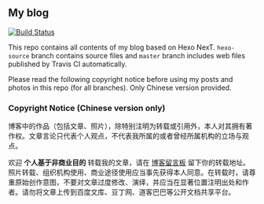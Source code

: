## My blog
[![Build Status](https://travis-ci.org/dldylan/blog.svg?branch=hexo-source)](https://travis-ci.org/dldylan/blog)

This repo contains all contents of my blog based on Hexo NexT. `hexo-source` branch contains source files and `master` branch includes web files published by Travis CI automatically.

Please read the following copyright notice before using my posts and photos in this repo (for all branches). Only Chinese version provided.

### Copyright Notice (Chinese version only)
博客中的作品（包括文章、照片），除特别注明为转载或引用外，本人对其拥有著作权。文章言论只代表个人观点，不代表我所属的或者曾经所属机构的立场与观点。

欢迎 **个人基于非商业目的** 转载我的文章，请在 [博客留言板](https://blog.dongleizhang.com/about/#comments) 留下你的转载地址。照片转载、组织机构使用、商业途径使用应当事先获得本人同意。在转载时，请尊重原始创作意图，不要对文章过度修改、演绎，并应当在显著位置注明出处和作者。请勿将文章上传到百度文库、豆丁网、道客巴巴等公开文档共享平台。